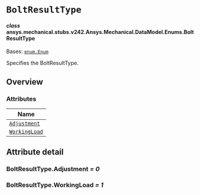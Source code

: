 # `BoltResultType`

<a id="ansys.mechanical.stubs.v242.Ansys.Mechanical.DataModel.Enums.BoltResultType"></a>

#### *class* ansys.mechanical.stubs.v242.Ansys.Mechanical.DataModel.Enums.BoltResultType

Bases: [`enum.Enum`](https://docs.python.org/3/library/enum.html#enum.Enum)

Specifies the BoltResultType.

<!-- !! processed by numpydoc !! -->

<a id="overview"></a>

## Overview

### Attributes

| Name |
| -------------------------------------------------------------------------------------------------------------------- |
| [`Adjustment`](#BoltResultType.Adjustment) |
| [`WorkingLoad`](#BoltResultType.WorkingLoad) |

<a id="attribute-detail"></a>

## Attribute detail

<a id="BoltResultType.Adjustment"></a>

### BoltResultType.Adjustment *= 0*

<a id="BoltResultType.WorkingLoad"></a>

### BoltResultType.WorkingLoad *= 1*


